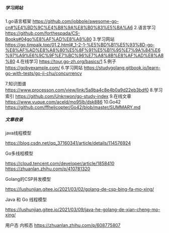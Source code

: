 ##### 学习网站

1.go语言框架
https://github.com/jobbole/awesome-go-cn#%E4%BD%9C%E4%B8%9A%E8%B0%83%E5%BA%A6
2.语言学习
https://github.com/forthespada/CS-Books#04go%E8%AF%AD%E8%A8%80
3.学习网站
https://go.timpaik.top/01.2.html#_1-2-1-%E5%BD%B1%E5%93%8D-go-%E8%AF%AD%E8%A8%80%E5%8F%91%E5%B1%95%E7%9A%84%E6%97%A9%E6%9C%9F%E7%BC%96%E7%A8%8B%E8%AF%AD%E8%A8%80
4.在线学习
https://tour.go-zh.org/basics/1
5.例子
https://gobyexample.com/
6.学习网站
https://studygolang.gitbook.io/learn-go-with-tests/go-ji-chu/concurrency

7.知识图谱
https://www.processon.com/view/link/5a9ba4c8e4b0a9d22eb3bdf0
8.学习索引
https://github.com/Unknwon/go-study-index
9.在线文章
https://www.yuque.com/aceld/mo95lb/dsk886
10.Go42
https://github.com/ffhelicopter/Go42/blob/master/SUMMARY.md



##### 文章收录

java线程模型

https://blog.csdn.net/qq_37160341/article/details/114576924

Go多线程模型

https://cloud.tencent.com/developer/article/1858410
https://zhuanlan.zhihu.com/p/410781320

Golang的CSP并发模型

https://lushunjian.gitee.io/2021/03/02/golang-de-csp-bing-fa-mo-xing/

Java 和 Go 线程模型

https://lushunjian.gitee.io/2021/03/09/java-he-golang-de-xian-cheng-mo-xing/

用户态 内核态
https://zhuanlan.zhihu.com/p/608775807